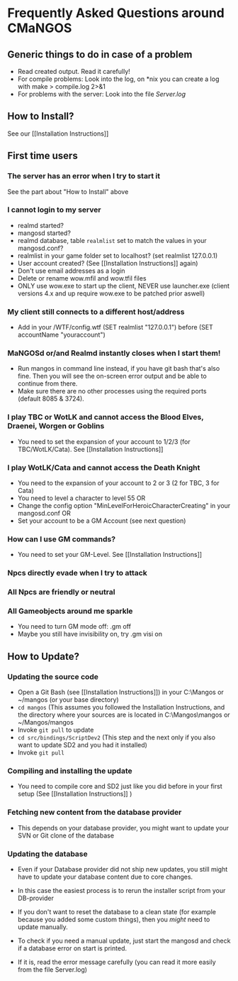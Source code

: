 # Frequently Asked Questions around CMaNGOS

## Generic things to do in case of a problem
* Read created output. Read it carefully!
 * For compile problems: Look into the log, on *nix you can create a log with make > compile.log 2>&1
 * For problems with the server: Look into the file *Server.log*

## How to Install?
See our [[Installation Instructions]]

## First time users
### The server has an error when I try to start it
See the part about "How to Install" above

### I cannot login to my server
* realmd started?
* mangosd started?
* realmd database, table `realmlist` set to match the values in your mangosd.conf?
* realmlist in your game folder set to localhost? (set realmlist 127.0.0.1)
* User account created? (See [[Installation Instructions]] again)
* Don't use email addresses as a login
* Delete or rename wow.mfil and wow.tfil files
* ONLY use wow.exe to start up the client, NEVER use launcher.exe
  (client versions 4.x and up require wow.exe to be patched prior aswell)

### My client still connects to a different host/address
* Add in your /WTF/config.wtf (SET realmlist "127.0.0.1") before (SET accountName "youraccount")
### MaNGOSd or/and Realmd instantly closes when I start them!
* Run mangos in command line instead, if you have git bash that's also fine. Then you will see the on-screen error output and be able to continue from there.
* Make sure there are no other processes using the required ports (default 8085 & 3724).

### I play TBC or WotLK and cannot access the Blood Elves, Draenei, Worgen or Goblins
* You need to set the expansion of your account to 1/2/3 (for TBC/WotLK/Cata). See [[Installation Instructions]]

### I play WotLK/Cata and cannot access the Death Knight
* You need to the expansion of your account to 2 or 3 (2 for TBC, 3 for Cata)
* You need to level a character to level 55 OR
* Change the config option "MinLevelForHeroicCharacterCreating" in your mangosd.conf OR
* Set your account to be a GM Account (see next question)

### How can I use GM commands?
* You need to set your GM-Level. See [[Installation Instructions]]

### Npcs directly evade when I try to attack
### All Npcs are friendly or neutral
### All Gameobjects around me sparkle
* You need to turn GM mode off: .gm off
* Maybe you still have invisibility on, try .gm visi on

## How to Update?

### Updating the source code
* Open a Git Bash (see [[Installation Instructions]]) in your C:\Mangos or ~/mangos (or your base directory)
* `cd mangos` (This assumes you followed the Installation Instructions, and the directory where your sources are is located in C:\Mangos\mangos or ~/Mangos/mangos
* Invoke `git pull` to update
* `cd src/bindings/ScriptDev2` (This step and the next only if you also want to update SD2 and you had it installed)
* Invoke `git pull`

### Compiling and installing the update
* You need to compile core and SD2 just like you did before in your first setup (See [[Installation Instructions]] )

### Fetching new content from the database provider
* This depends on your database provider, you might want to update your SVN or Git clone of the database

### Updating the database
* Even if your Database provider did not ship new updates, you still might have to update your database content due to core changes.
* In this case the easiest process is to rerun the installer script from your DB-provider

* If you don't want to reset the database to a clean state (for example because you added some custom things), then you _might_ need to update manually.
* To check if you need a manual update, just start the mangosd and check if a database error on start is printed.
* If it is, read the error message carefully (you can read it more easily from the file Server.log)
